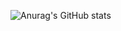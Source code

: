 ![Anurag's GitHub stats](https://github-readme-stats.vercel.app/api?username=tanmay2626&show_icons=true&theme=transparent)
